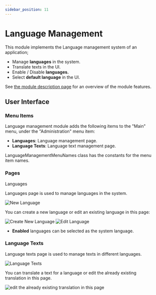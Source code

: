 ```yaml
---
sidebar_position: 11
---
```


# Language Management

This module implements the Language management system of an application;

* Manage **languages** in the system.
* Translate texts in the UI.
* Enable / Disable **languages.**
* Select **default language** in the UI.

See [the module description page](https://commercial.abp.io/modules/Volo.LanguageManagement) for an overview of the module features.

User Interface
--------------

### Menu Items

Language management module adds the following items to the "Main" menu, under the "Administration" menu item:

* **Languages**: Language management page.
* **Language Texts**: Language text management page.

LanguageManagementMenuNames class has the constants for the menu item names.

### Pages

Languages

Languages page is used to manage languages in the system.

![New Language](https://raw.githubusercontent.com/Wai-Technologies/raaghu-docs/development/raaghu/docs/en/images/language.png)

You can create a new language or edit an existing language in this page:

![Create New Language](https://raw.githubusercontent.com/Wai-Technologies/raaghu-docs/development/raaghu/docs/en/images/language-new.png) ![Edit Language](https://raw.githubusercontent.com/Wai-Technologies/raaghu-docs/development/raaghu/docs/en/images/language-edit.png)

* **Enabled** languages can be selected as the system language.

### Language Texts

Language texts page is used to manage texts in different languages.

![Language Texts](https://raw.githubusercontent.com/Wai-Technologies/raaghu-docs/development/raaghu/docs/en/images/langauge-text.png)

You can translate a text for a language or edit the already existing translation in this page.

![edit the already existing translation in this page](https://raw.githubusercontent.com/Wai-Technologies/raaghu-docs/development/raaghu/docs/en/images/language-text-edit.png)
